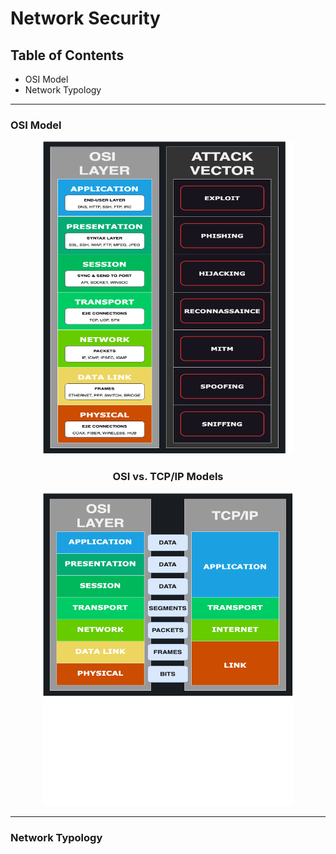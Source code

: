 # Network Security

## Table of Contents
- OSI Model
- Network Typology


--- 

### OSI Model

<p align='center'><img src='https://github.com/kariemoorman/learn-cybersecurity/blob/main/images/osi_v_attacks.png' target='_blank' width="400" height="500"> </p>


<h3 align='center'>OSI vs. TCP/IP Models</h3>

<p align='center'><img src='https://github.com/kariemoorman/learn-cybersecurity/blob/main/images/osi_v_tcpip.png' target='_blank' width="400" height="500"></p>


--- 

### Network Typology
